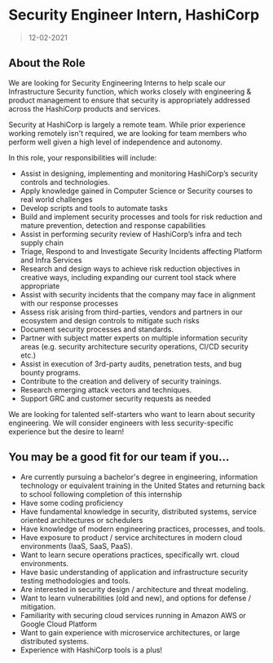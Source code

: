 # Security Engineer Intern, HashiCorp

> 12-02-2021

## About the Role

We are looking for Security Engineering Interns to help scale our Infrastructure Security function, which works closely with engineering & product management to ensure that security is appropriately addressed across the HashiCorp products and services.

Security at HashiCorp is largely a remote team. While prior experience working remotely isn't required, we are looking for team members who perform well given a high level of independence and autonomy.

In this role, your responsibilities will include:

- Assist in designing, implementing and monitoring HashiCorp’s security controls and technologies.
- Apply knowledge gained in Computer Science or Security courses to real world challenges
- Develop scripts and tools to automate tasks
- Build and implement security processes and tools for risk reduction and mature prevention, detection and response capabilities
- Assist in performing security review of HashiCorp’s infra and tech supply chain
- Triage, Respond to and Investigate Security Incidents affecting Platform and Infra Services
- Research and design ways to achieve risk reduction objectives in creative ways, including expanding our current tool stack where appropriate
- Assist with security incidents that the company may face in alignment with our response processes
- Assess risk arising from third-parties, vendors and partners in our ecosystem and design controls to mitigate such risks
- Document security processes and standards.
- Partner with subject matter experts on multiple information security areas (e.g. security architecture security operations, CI/CD security etc.)
- Assist in execution of 3rd-party audits, penetration tests, and bug bounty programs.
- Contribute to the creation and delivery of security trainings.
- Research emerging attack vectors and techniques.
- Support GRC and customer security requests as needed

We are looking for talented self-starters who want to learn about security engineering. We will consider engineers with less security-specific experience but the desire to learn!

## You may be a good fit for our team if you...

- Are currently pursuing a bachelor's degree in engineering, information technology or equivalent training in the United States and returning back to school following completion of this internship
- Have some coding proficiency
- Have fundamental knowledge in security, distributed systems, service oriented architectures or schedulers
- Have knowledge of modern engineering practices, processes, and tools.
- Have exposure to product / service architectures in modern cloud environments (IaaS, SaaS, PaaS).
- Want to learn secure operations practices, specifically wrt. cloud environments.
- Have basic understanding of application and infrastructure security testing methodologies and tools.
- Are interested in security design / architecture and threat modeling.
- Want to learn vulnerabilities (old and new), and options for defense / mitigation.
- Familiarity with securing cloud services running in Amazon AWS or Google Cloud Platform
- Want to gain experience with microservice architectures, or large distributed systems.
- Experience with HashiCorp tools is a plus!
